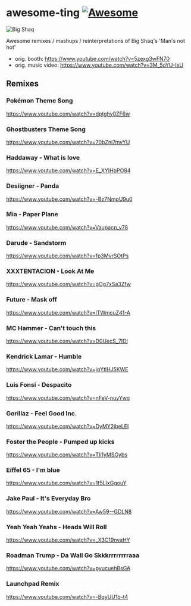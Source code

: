 # awesome-ting [![Awesome](https://awesome.re/badge.svg)](https://awesome.re)

![Big Shaq](./68747470733a2f2f70686f746f732e6d796a6f796f6e6c696e652e636f6d2f70686f746f732f6e6577732f3230313731302f363531323233333533363132315f373632323635363834373139352e6a7067.jpeg)

Awesome remixes / mashups / reinterpretations of Big Shaq's 'Man's not hot' 
- orig. booth: https://www.youtube.com/watch?v=5zexg3wFN70
- orig. music video: https://www.youtube.com/watch?v=3M_5oYU-IsU

## Remixes

### Pokémon Theme Song
https://www.youtube.com/watch?v=dptghy0ZF6w

### Ghostbusters Theme Song
https://www.youtube.com/watch?v=70bZni7mvYU

### Haddaway - What is love
https://www.youtube.com/watch?v=E_XYIHbPO84

### Desiigner - Panda
https://www.youtube.com/watch?v=-Bz7NmpU9u0

### Mia - Paper Plane
https://www.youtube.com/watch?v=Vaupacp_v78

### Darude - Sandstorm
https://www.youtube.com/watch?v=fp3MvrSOtPs

### XXXTENTACION - Look At Me
https://www.youtube.com/watch?v=gOg7xSa3Zfw

### Future - Mask off
https://www.youtube.com/watch?v=lTWmcuZ41-A

### MC Hammer - Can't touch this
https://www.youtube.com/watch?v=D0UecS_7IDI

### Kendrick Lamar - Humble
https://www.youtube.com/watch?v=jqYtlHJ5KWE

### Luis Fonsi - Despacito
https://www.youtube.com/watch?v=nFeV-nuyYwo

### Gorillaz - Feel Good Inc.
https://www.youtube.com/watch?v=DyMY2jbeLEI

### Foster the People - Pumped up kicks
https://www.youtube.com/watch?v=TIi1yMSGybs

### Eiffel 65 - I'm blue
https://www.youtube.com/watch?v=1f5LIxGgouY

### Jake Paul - It's Everyday Bro
https://www.youtube.com/watch?v=Aw59--GDLN8

### Yeah Yeah Yeahs - Heads Will Roll
https://www.youtube.com/watch?v=_X3C19nvaHY

### Roadman Trump - Da Wall Go Skkkrrrrrrrraaa
https://www.youtube.com/watch?v=pyucuehBsGA

### Launchpad Remix
https://www.youtube.com/watch?v=-BqyUU1b-t4
